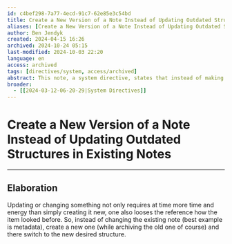```yaml
---
id: c4bef298-7a77-4ecd-91c7-62e85e3c54bd
title: Create a New Version of a Note Instead of Updating Outdated Structures in Existing Notes
aliases: [Create a New Version of a Note Instead of Updating Outdated Structures in Existing Notes]
author: Ben Jendyk
created: 2024-04-15 16:26
archived: 2024-10-24 05:15
last-modified: 2024-10-03 22:20
language: en
access: archived
tags: [directives/system, access/archived]
abstract: This note, a system directive, states that instead of making changes to the content of notes, the metadata notably, to instead create new versions of the note which takes less time and allows for archiving of the old content.
broader:
  - [[2024-03-12-06-20-29|System Directives]]
---
```


# Create a New Version of a Note Instead of Updating Outdated Structures in Existing Notes

--- 

## Elaboration

Updating or changing something not only requires at time more time and energy than simply creating it new, one also looses the reference how the item looked before. So, instead of changing the existing note (best example is metadata), create a new one (while archiving the old one of course) and there switch to the new desired structure.
